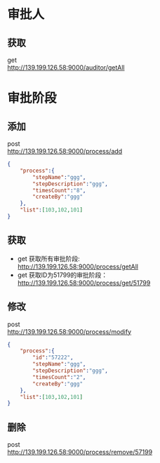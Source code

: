 # 审批人
## 获取
get  
<http://139.199.126.58:9000/auditor/getAll>
# 审批阶段
## 添加
post  
<http://139.199.126.58:9000/process/add>
```json
{
    "process":{
    	"stepName":"ggg",
    	"stepDescription":"ggg",
    	"timesCount":"8",
    	"createBy":"ggg"
    },
    "list":[103,102,101]
}
```

## 获取
- get 获取所有审批阶段:  
<http://139.199.126.58:9000/process/getAll>
- get 获取ID为51799的审批阶段：  
<http://139.199.126.58:9000/process/get/51799>

## 修改
post  
<http://139.199.126.58:9000/process/modify>  
```json
{
    "process":{
    	"id":"57222",
    	"stepName":"ggg",
    	"stepDescription":"ggg",
    	"timesCount":"2",
    	"createBy":"ggg"
    },
    "list":[103,102,101]
}
```

## 删除
post  
<http://139.199.126.58:9000/process/remove/57199>

